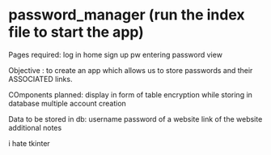 # password_manager (run the index file to start the app)
Pages required:
log in
home
sign up
pw entering
password view

Objective :
to create an app which allows us to store passwords and their ASSOCIATED links.

COmponents planned:
display in form of table
encryption while storing in database
multiple account creation

Data to be stored in db:
username
password of a website
link of the website
additional notes

i hate tkinter
